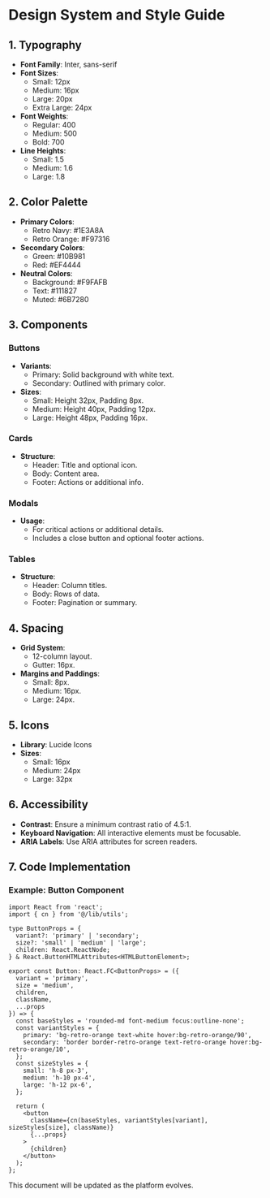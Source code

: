 # Design System and Style Guide

## 1. Typography
- **Font Family**: Inter, sans-serif
- **Font Sizes**:
  - Small: 12px
  - Medium: 16px
  - Large: 20px
  - Extra Large: 24px
- **Font Weights**:
  - Regular: 400
  - Medium: 500
  - Bold: 700
- **Line Heights**:
  - Small: 1.5
  - Medium: 1.6
  - Large: 1.8

## 2. Color Palette
- **Primary Colors**:
  - Retro Navy: #1E3A8A
  - Retro Orange: #F97316
- **Secondary Colors**:
  - Green: #10B981
  - Red: #EF4444
- **Neutral Colors**:
  - Background: #F9FAFB
  - Text: #111827
  - Muted: #6B7280

## 3. Components
### Buttons
- **Variants**:
  - Primary: Solid background with white text.
  - Secondary: Outlined with primary color.
- **Sizes**:
  - Small: Height 32px, Padding 8px.
  - Medium: Height 40px, Padding 12px.
  - Large: Height 48px, Padding 16px.

### Cards
- **Structure**:
  - Header: Title and optional icon.
  - Body: Content area.
  - Footer: Actions or additional info.

### Modals
- **Usage**:
  - For critical actions or additional details.
  - Includes a close button and optional footer actions.

### Tables
- **Structure**:
  - Header: Column titles.
  - Body: Rows of data.
  - Footer: Pagination or summary.

## 4. Spacing
- **Grid System**:
  - 12-column layout.
  - Gutter: 16px.
- **Margins and Paddings**:
  - Small: 8px.
  - Medium: 16px.
  - Large: 24px.

## 5. Icons
- **Library**: Lucide Icons
- **Sizes**:
  - Small: 16px
  - Medium: 24px
  - Large: 32px

## 6. Accessibility
- **Contrast**: Ensure a minimum contrast ratio of 4.5:1.
- **Keyboard Navigation**: All interactive elements must be focusable.
- **ARIA Labels**: Use ARIA attributes for screen readers.

## 7. Code Implementation
### Example: Button Component
```tsx
import React from 'react';
import { cn } from '@/lib/utils';

type ButtonProps = {
  variant?: 'primary' | 'secondary';
  size?: 'small' | 'medium' | 'large';
  children: React.ReactNode;
} & React.ButtonHTMLAttributes<HTMLButtonElement>;

export const Button: React.FC<ButtonProps> = ({
  variant = 'primary',
  size = 'medium',
  children,
  className,
  ...props
}) => {
  const baseStyles = 'rounded-md font-medium focus:outline-none';
  const variantStyles = {
    primary: 'bg-retro-orange text-white hover:bg-retro-orange/90',
    secondary: 'border border-retro-orange text-retro-orange hover:bg-retro-orange/10',
  };
  const sizeStyles = {
    small: 'h-8 px-3',
    medium: 'h-10 px-4',
    large: 'h-12 px-6',
  };

  return (
    <button
      className={cn(baseStyles, variantStyles[variant], sizeStyles[size], className)}
      {...props}
    >
      {children}
    </button>
  );
};
```

This document will be updated as the platform evolves.
